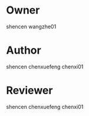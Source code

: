 # Owner
shencen
wangzhe01

# Author
shencen
chenxuefeng
chenxi01


# Reviewer
shencen
chenxuefeng
chenxi01